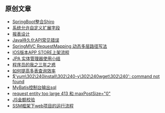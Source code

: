## 原创文章

- [SpringBoot整合Shiro][14]
- [系统允许自定义扩展字段][13]
- [报表设计][12]
- [Java持久化API常见错误][11]
- [SpringMVC RequestMapping 动态多层路径写法][10]
- [IOS版本APP STORE上架流程][9]
- [JPA 实体管理器使用小结][8]
- [程序员的我之三年之惑][7]
- [如何提高多表查询效率][6]
- [$'yum\302\240install\302\240-y\302\240wget\302\240': command not found][5]
- [MyBatis控制台输出sql][4]
- [request entity too large 413 和 maxPostSize="0"][3]
- [JS金额校验][2]
- [SSM框架下web项目的运行流程][1]


[1]:https://github.com/kingv8/blog/issues/2
[2]:https://github.com/kingv8/blog/issues/3
[3]:https://github.com/kingv8/blog/issues/4
[4]:https://github.com/kingv8/blog/issues/5
[5]:https://github.com/kingv8/blog/issues/6
[6]:https://github.com/kingv8/blog/issues/7
[7]:https://github.com/kingv8/blog/issues/8
[8]:https://github.com/kingv8/blog/issues/9
[9]:https://github.com/kingv8/blog/issues/11
[10]:https://github.com/kingv8/blog/issues/13
[11]:https://github.com/kingv8/blog/issues/15
[12]:https://github.com/kingv8/blog/issues/16
[13]:https://github.com/kingv8/blog/issues/17
[14]:https://github.com/kingv8/blog/issues/19
